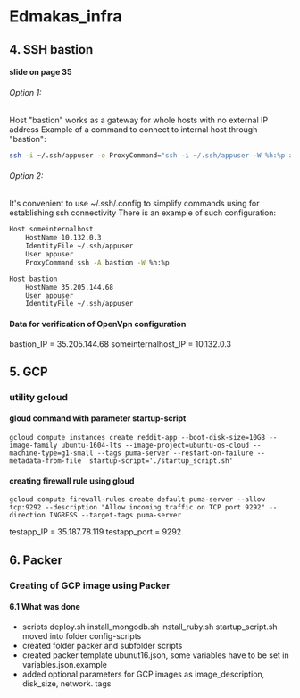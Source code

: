 # Edmakas_infra
## 4. SSH bastion
#### slide on page 35
###### Option 1:
Host "bastion" works as a gateway for whole hosts with no external IP address
Example of a command to connect to internal host through "bastion":

```bash
ssh -i ~/.ssh/appuser -o ProxyCommand="ssh -i ~/.ssh/appuser -W %h:%p appuser@35.205.144.68" appuser@10.132.0.3
```
###### Option 2:
It's convenient to use ~/.ssh/.config to simplify commands using for establishing ssh connectivity
There is an example of such configuration:
```bash
Host someinternalhost
    HostName 10.132.0.3
    IdentityFile ~/.ssh/appuser
    User appuser
    ProxyCommand ssh -A bastion -W %h:%p

Host bastion
    HostName 35.205.144.68
    User appuser
    IdentityFile ~/.ssh/appuser
````
#### Data for verification of OpenVpn configuration
bastion_IP = 35.205.144.68
someinternalhost_IP = 10.132.0.3

## 5. GCP
### utility gcloud
#### gloud command with parameter startup-script
```
gcloud compute instances create reddit-app --boot-disk-size=10GB --image-family ubuntu-1604-lts --image-project=ubuntu-os-cloud --machine-type=g1-small --tags puma-server --restart-on-failure --metadata-from-file  startup-script='./startup_script.sh'
```
#### creating firewall rule using gloud
```
gcloud compute firewall-rules create default-puma-server --allow tcp:9292 --description "Allow incoming traffic on TCP port 9292" --direction INGRESS --target-tags puma-server
```
testapp_IP = 35.187.78.119
testapp_port = 9292

## 6. Packer
### Creating of GCP image using Packer
#### 6.1 What was done

- scripts deploy.sh  install_mongodb.sh  install_ruby.sh  startup_script.sh moved into folder config-scripts 
- created folder packer and subfolder scripts
- created packer template ubunut16.json, some variables have to be set in variables.json.example
- added optional parameters for GCP images as image_description, disk_size, network. tags
